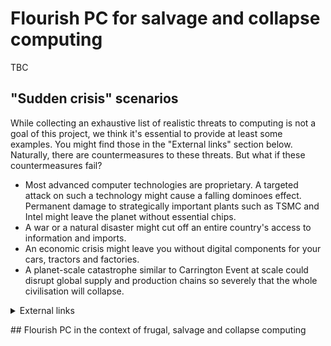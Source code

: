 # Flourish PC for salvage and collapse computing

TBC


## "Sudden crisis" scenarios
While collecting an exhaustive list of realistic threats to computing is not a goal of this project, we think it's essential to provide at least some examples. You might find those in the "External links" section below. Naturally, there are countermeasures to these threats. But what if these countermeasures fail?

* Most advanced computer technologies are proprietary. A targeted attack on such a technology might cause a falling dominoes effect. Permanent damage to strategically important plants such as TSMC and Intel might leave the planet without essential chips.
* A war or a natural disaster might cut off an entire country's access to information and imports.
* An economic crisis might leave you without digital components for your cars, tractors and factories.
* A planet-scale catastrophe similar to Carrington Event at scale could disrupt global supply and production chains so severely that the whole civilisation will collapse.

<details><summary>External links</summary>
<p>

### Targeted attacks against technologies
* [Hackers wiped the entire Sony Pictures infrastructure in 2014.](https://en.wikipedia.org/wiki/Sony_Pictures_hack)
* [Stuxnet, a computer virus designed to destroy Iran's nuclear programme.](https://en.wikipedia.org/wiki/Stuxnet)
* [TSMC, the biggest semiconductor plant, is stopped due to a hack.](https://thehackernews.com/2018/08/tsmc-wannacry-ransomware-attack.html)
#### Consequences of wars and natural disasters
* [Ukraine regions have had no Internet access because of the war.](https://www.nbcnews.com/tech/tech-news/ukraine-facing-major-regional-internet-outages-russian-invasion-contin-rcna18973)
* [Staying connected when the world falls apart: how carriers keep phones working.](https://www.cnet.com/tech/mobile/features/staying-connected-when-the-world-falls-apart-how-carriers-keep-phones-working/)
#### Economic blockades and crises
* [On-going global chip shortage.](https://en.wikipedia.org/wiki/2020%E2%80%93present_global_chip_shortage)
* [In Russia, Western Planes Are Falling Apart.](https://www.wired.co.uk/article/in-russia-western-planes-are-falling-apart)
#### Global catastrophic risks
* [Wikipedia on global catastrophic risks.](https://en.wikipedia.org/wiki/Global_catastrophe_scenarios)
* [The solar storm of 2012 could have taken 4 to 10 years to recover from.](https://en.wikipedia.org/wiki/July_2012_solar_storm)
* [The solar storm of 1972 detonated sea mines and was misinterpreted as a nuclear explosion by detection satellites.](https://en.wikipedia.org/wiki/August_1972_solar_storm#Impacts)

</p>
</details>

## Flourish PC in the context of frugal, salvage and collapse computing
